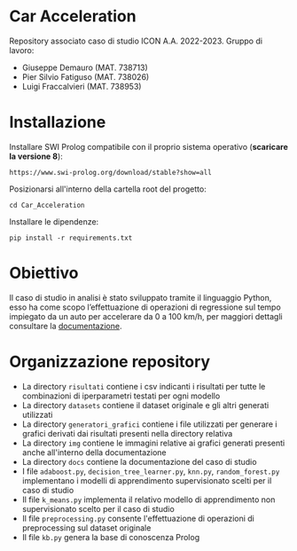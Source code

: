 # Car Acceleration
Repository associato caso di studio ICON A.A. 2022-2023. Gruppo di lavoro:
 - Giuseppe Demauro     (MAT. 738713)
 - Pier Silvio Fatiguso (MAT. 738026)
 - Luigi Fraccalvieri   (MAT. 738953)

# Installazione
Installare SWI Prolog compatibile con il proprio sistema operativo (**scaricare la versione 8**):

`https://www.swi-prolog.org/download/stable?show=all`

Posizionarsi all'interno della cartella root del progetto:

`cd Car_Acceleration`

Installare le dipendenze:

`pip install -r requirements.txt`

# Obiettivo
Il caso di studio in analisi è stato sviluppato tramite il linguaggio Python, esso ha come scopo l’effettuazione di operazioni di regressione sul tempo impiegato da un auto per accelerare da 0 a 100 km/h, per maggiori dettagli consultare la <a href="/docs/documentazione_Car_Acceleration.pdf">documentazione</a>.

# Organizzazione repository
* La directory `risultati` contiene i csv indicanti i risultati per tutte le combinazioni di iperparametri testati per ogni modello
* La directory `datasets` contiene il dataset originale e gli altri generati utilizzati
* La directory `generatori_grafici` contiene i file utilizzati per generare i grafici derivati dai risultati presenti nella directory relativa
* La directory `img` contiene le immagini relative ai grafici generati presenti anche all'interno della documentazione
* La directory `docs` contiene la documentazione del caso di studio
* I file `adaboost.py`, `decision_tree_learner.py`, `knn.py`, `random_forest.py` implementano i modelli di apprendimento supervisionato scelti per il caso di studio
* Il file `k_means.py` implementa il relativo modello di apprendimento non supervisionato scelto per il caso di studio
* Il file `preprocessing.py` consente l'effettuazione di operazioni di preprocessing sul dataset originale
* Il file `kb.py` genera la base di conoscenza Prolog



